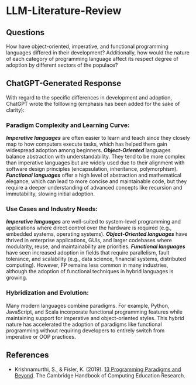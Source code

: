 # LLM-Literature-Review

## Questions

How have object-oriented, imperative, and functional programming languages differed in their development? Additionally, how would the nature of each category of programming language affect its respect degree of adoption by different sectors of the populace?


## ChatGPT-Generated Response

With regard to the specific differences in development and adoption, ChatGPT wrote the folllowing (emphasis has been added for the sake of clarity):

### Paradigm Complexity and Learning Curve:

***Imperative languages*** are often easier to learn and teach since they closely map to how computers execute tasks, which has helped them gain widespread adoption among beginners.
***Object-Oriented*** languages balance abstraction with understandability. They tend to be more complex than imperative languages but are widely used due to their alignment with software design principles (encapsulation, inheritance, polymorphism).
***Functional languages*** offer a high level of abstraction and mathematical elegance, which can lead to more concise and maintainable code, but they require a deeper understanding of advanced concepts like recursion and immutability, slowing initial adoption.

### Use Cases and Industry Needs:

***Imperative languages*** are well-suited to system-level programming and applications where direct control over the hardware is required (e.g., embedded systems, operating systems).
***Object-Oriented languages*** have thrived in enterprise applications, GUIs, and larger codebases where modularity, reuse, and maintainability are priorities.
***Functional languages*** have seen increased adoption in fields that require parallelism, fault tolerance, and scalability (e.g., data science, financial systems, distributed computing). However, FP remains less common in many industries, although the adoption of functional techniques in hybrid languages is growing.

### Hybridization and Evolution:

Many modern languages combine paradigms. For example, Python, JavaScript, and Scala incorporate functional programming features while maintaining support for imperative and object-oriented styles.
This hybrid nature has accelerated the adoption of paradigms like functional programming without requiring developers to entirely switch from imperative or OOP practices.


## References

- Krishnamurthi, S., & Fisler, K. (2019). [13 Programming Paradigms and Beyond](https://books.google.com/books?id=vmAwEAAAQBAJ&lpg=PA377&ots=1msDHU7ZcC&dq=programming%20paradigms&lr&pg=PA377#v=onepage&q=programming%20paradigms&f=false). The Cambridge Handbook of Computing Education Research.
